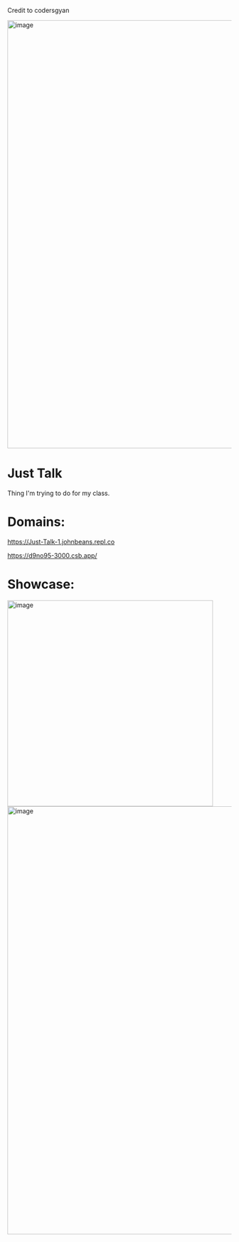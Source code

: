Credit to codersgyan

<img width="960" alt="image" src="https://user-images.githubusercontent.com/119009502/229353169-a82eca9e-344c-4348-a83d-f5b6d5a9696b.png">


# Just Talk



Thing I'm trying to do for my class.

# Domains:

https://Just-Talk-1.johnbeans.repl.co

https://d9no95-3000.csb.app/

# Showcase:

<img width="462" alt="image" src="https://user-images.githubusercontent.com/119009502/229313338-ed83e436-3c1a-4e9d-9a38-017f6c6d3c65.png">

<img width="960" alt="image" src="https://user-images.githubusercontent.com/119009502/229353087-09d6d692-9551-4060-8ee5-0960c6456b75.png">


